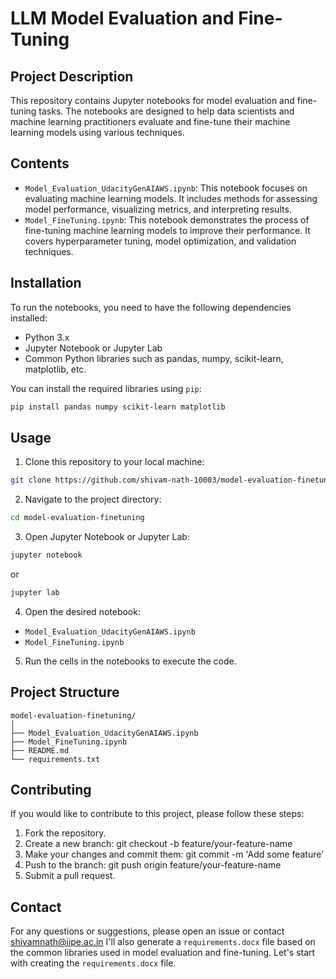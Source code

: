 # LLM Model Evaluation and Fine-Tuning

## Project Description

This repository contains Jupyter notebooks for model evaluation and fine-tuning tasks. The notebooks are designed to help data scientists and machine learning practitioners evaluate and fine-tune their machine learning models using various techniques.

## Contents

- `Model_Evaluation_UdacityGenAIAWS.ipynb`: This notebook focuses on evaluating machine learning models. It includes methods for assessing model performance, visualizing metrics, and interpreting results.
- `Model_FineTuning.ipynb`: This notebook demonstrates the process of fine-tuning machine learning models to improve their performance. It covers hyperparameter tuning, model optimization, and validation techniques.

## Installation

To run the notebooks, you need to have the following dependencies installed:

- Python 3.x
- Jupyter Notebook or Jupyter Lab
- Common Python libraries such as pandas, numpy, scikit-learn, matplotlib, etc.

You can install the required libraries using `pip`:

```bash
pip install pandas numpy scikit-learn matplotlib
```
## Usage
1. Clone this repository to your local machine:
```bash
git clone https://github.com/shivam-nath-10003/model-evaluation-finetuning.git
```
2. Navigate to the project directory:
```bash
cd model-evaluation-finetuning
```
3. Open Jupyter Notebook or Jupyter Lab:
```bash
jupyter notebook
```
or
```bash
jupyter lab
```
4. Open the desired notebook:
 - `Model_Evaluation_UdacityGenAIAWS.ipynb`
 - `Model_FineTuning.ipynb`
5. Run the cells in the notebooks to execute the code.

## Project Structure
```
model-evaluation-finetuning/
│
├── Model_Evaluation_UdacityGenAIAWS.ipynb
├── Model_FineTuning.ipynb
├── README.md
└── requirements.txt
```
## Contributing
If you would like to contribute to this project, please follow these steps:

1. Fork the repository.
2. Create a new branch: git checkout -b feature/your-feature-name
3. Make your changes and commit them: git commit -m 'Add some feature'
4. Push to the branch: git push origin feature/your-feature-name
5. Submit a pull request.

## Contact
For any questions or suggestions, please open an issue or contact shivamnath@iipe.ac.in
I'll also generate a `requirements.docx` file based on the common libraries used in model evaluation and fine-tuning. Let's start with creating the `requirements.docx` file.
